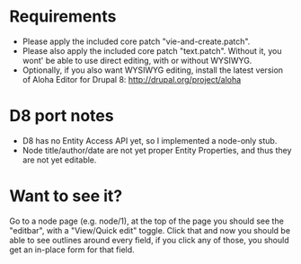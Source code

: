 # Requirements

- Please apply the included core patch "vie-and-create.patch".
- Please also apply the included core patch "text.patch". Without it, you wont' be able to use direct editing, with or without WYSIWYG.
- Optionally, if you also want WYSIWYG editing, install the latest version of Aloha Editor for Drupal 8: http://drupal.org/project/aloha


# D8 port notes

* D8 has no Entity Access API yet, so I implemented a node-only stub.
* Node title/author/date are not yet proper Entity Properties, and thus they are not yet editable.


# Want to see it?

Go to a node page (e.g. node/1), at the top of the page you should see the "editbar", with a "View/Quick edit" toggle. Click that and now you should be able to see outlines around every field, if you click any of those, you should get an in-place form for that field.
